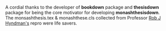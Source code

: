A cordial thanks to the developer of **bookdown** package and **thesisdown** package for being the core motivator for developing **monashthesisdown**. The monsashthesis.tex & monashthese.cls collected from Professor [Rob J Hyndman's](https://github.com/robjhyndman/MonashThesis) repro were life savers.
